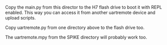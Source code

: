 Copy the main.py from this director to the H7 flash drive to boot it with REPL enabled. This way you can access it from another uartremote device and upload scripts.

Copy uartremote.py from one directory above to the flash drive too.

The uartremote.mpy from the SPIKE directory will probably work too.